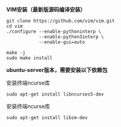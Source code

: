 **VIM安装（最新版源码编译安装）**

```text
git clone https://github.com/vim/vim.git
cd vim
./configure --enable-pythoninterp \
            --enable-python3interp \
            --enable-gui=auto
            
make -j
sudo make install
```



**ubuntu-server版本，需要安装以下依赖包**

安装终端ncurse库

```text
sudo apt-get install libncurses5-dev
```

安装终端ncurse库

```text
sudo apt-get install libsm-dev
```

